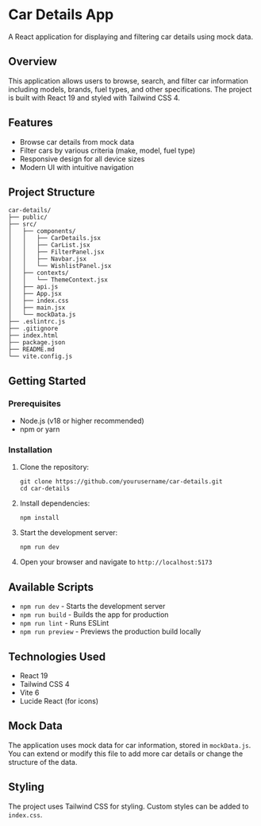 # Car Details App

A React application for displaying and filtering car details using mock data.

## Overview

This application allows users to browse, search, and filter car information including models, brands, fuel types, and other specifications. The project is built with React 19 and styled with Tailwind CSS 4.

## Features

- Browse car details from mock data
- Filter cars by various criteria (make, model, fuel type)
- Responsive design for all device sizes
- Modern UI with intuitive navigation

## Project Structure

```
car-details/
├── public/
├── src/
│   ├── components/
│   │   ├── CarDetails.jsx
│   │   ├── CarList.jsx
│   │   ├── FilterPanel.jsx
│   │   ├── Navbar.jsx
│   │   └── WishlistPanel.jsx
│   ├── contexts/
│   │   └── ThemeContext.jsx
│   ├── api.js
│   ├── App.jsx
│   ├── index.css
│   ├── main.jsx
│   └── mockData.js
├── .eslintrc.js
├── .gitignore
├── index.html
├── package.json
├── README.md
└── vite.config.js
```

## Getting Started

### Prerequisites

- Node.js (v18 or higher recommended)
- npm or yarn

### Installation

1. Clone the repository:
   ```
   git clone https://github.com/yourusername/car-details.git
   cd car-details
   ```

2. Install dependencies:
   ```
   npm install
   ```

3. Start the development server:
   ```
   npm run dev
   ```

4. Open your browser and navigate to `http://localhost:5173`

## Available Scripts

- `npm run dev` - Starts the development server
- `npm run build` - Builds the app for production
- `npm run lint` - Runs ESLint
- `npm run preview` - Previews the production build locally

## Technologies Used

- React 19
- Tailwind CSS 4
- Vite 6
- Lucide React (for icons)

## Mock Data

The application uses mock data for car information, stored in `mockData.js`. You can extend or modify this file to add more car details or change the structure of the data.

## Styling

The project uses Tailwind CSS for styling. Custom styles can be added to `index.css`.
